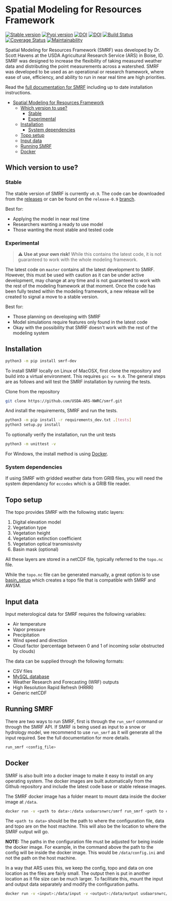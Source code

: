 # Spatial Modeling for Resources Framework

[![Stable version](https://img.shields.io/badge/stable%20version-v0.9-blue)](https://img.shields.io/badge/stable%20version-v0.9-blue)
[![Pypi version](https://img.shields.io/pypi/v/smrf-dev)](https://img.shields.io/pypi/v/smrf-dev)
[![DOI](https://zenodo.org/badge/DOI/10.5281/zenodo.898158.svg)](https://doi.org/10.5281/zenodo.898158)
[![DOI](https://readthedocs.org/projects/smrf/badge/)](https://smrf.readthedocs.io)
[![Build Status](https://travis-ci.org/USDA-ARS-NWRC/smrf.svg?branch=master)](https://travis-ci.org/USDA-ARS-NWRC/smrf)
[![Coverage Status](https://coveralls.io/repos/github/USDA-ARS-NWRC/smrf/badge.svg?branch=master)](https://coveralls.io/github/USDA-ARS-NWRC/smrf?branch=master)
[![Maintainability](https://api.codeclimate.com/v1/badges/128437f4e928e99cace5/maintainability)](https://codeclimate.com/github/USDA-ARS-NWRC/smrf/maintainability)

Spatial Modeling for Resources Framework (SMRF) was developed by Dr. Scott Havens at the USDA Agricultural Research Service (ARS) in Boise, ID. SMRF was designed to increase the flexibility of taking measured weather data and distributing the point measurements across a watershed. SMRF was developed to be used as an operational or research framework, where ease of use, efficiency, and ability to run in near real time are high priorities.

Read the [full documentation for SMRF](https://smrf.readthedocs.io) including up to date installation instructions.

- [Spatial Modeling for Resources Framework](#spatial-modeling-for-resources-framework)
  - [Which version to use?](#which-version-to-use)
    - [Stable](#stable)
    - [Experimental](#experimental)
  - [Installation](#installation)
    - [System dependencies](#system-dependencies)
  - [Topo setup](#topo-setup)
  - [Input data](#input-data)
  - [Running SMRF](#running-smrf)
  - [Docker](#docker)

## Which version to use?

### Stable

The stable version of SMRF is currently `v0.9`. The code can be downloaded from the [releases](https://github.com/USDA-ARS-NWRC/smrf/releases) or can be found on the `release-0.9` [branch](https://github.com/USDA-ARS-NWRC/smrf/tree/release-0.9).

Best for:

- Applying the model in near real time
- Researchers wanting a ready to use model
- Those wanting the most stable and tested code

### Experimental

> :warning: **Use at your own risk!** While this contains the latest code, it is not guaranteed to work with the whole modeling framework.

The latest code on `master` contains all the latest development to SMRF. However, this must be used with caution as it can be under active development, may change at any time and is not guaranteed to work with the rest of the modeling framework at that moment. Once the code has been fully tested within the modeling framework, a new release will be created to signal a move to a stable version.

Best for:

- Those planning on developing with SMRF
- Model simulations require features only found in the latest code
- Okay with the possibility that SMRF doesn't work with the rest of the modeling system

## Installation

```bash
python3 -m pip install smrf-dev
```

To install SMRF locally on Linux of MacOSX, first clone the repository and build into a virtual environment. This requires `gcc <= 9.0`. The general steps are as follows and will test the SMRF installation by running the tests.

Clone from the repository

```bash
git clone https://github.com/USDA-ARS-NWRC/smrf.git
```

And install the requirements, SMRF and run the tests.

```bash
python3 -m pip install -r requirements_dev.txt .[tests]
python3 setup.py install
```

To optionally verify the installation, run the unit tests

```bash
python3 -m unittest -v
```

For Windows, the install method is using [Docker](#Docker).

### System dependencies

If using SMRF with gridded weather data from GRIB files, you will need the system dependancy for `eccodes` which is a GRIB file reader.

## Topo setup

The topo provides SMRF with the following static layers:

1. Digital elevation model
2. Vegetation type
3. Vegetation height
4. Vegetation extinction coefficient
5. Vegetation optical transmissivity
6. Basin mask (optional)

All these layers are stored in a netCDF file, typically referred to the `topo.nc` file.

While the `topo.nc` file can be generated manually, a great option is to use [basin_setup](https://github.com/USDA-ARS-NWRC/basin_setup) which creates a topo file that is compatible with SMRF and AWSM.

## Input data

Input meterological data for SMRF requires the following variables:

- Air temperature
- Vapor pressure
- Precipitation
- Wind speed and direction
- Cloud factor (percentage between 0 and 1 of incoming solar obstructed by clouds)

The data can be supplied through the following formats:

- CSV files
- [MySQL database](https://github.com/USDA-ARS-NWRC/weather_database)
- Weather Research and Forecasting (WRF) outputs
- High Resolution Rapid Refresh (HRRR)
- Generic netCDF

## Running SMRF

There are two ways to run SMRF, first is through the `run_smrf` command or through the SMRF API. If SMRF is being used as input to a snow or hydrology model, we recommend to use `run_smrf` as it will generate all the input required. See the full documentation for more details.

```bash
run_smrf <config_file>
```

## Docker

SMRF is also built into a docker image to make it easy to install on any operating system. The docker images are built automatically from the Github repository and include the latest code base or stable release images.

The SMRF docker image has a folder meant to mount data inside the docker image at `/data`.

```bash
docker run -v <path to data>:/data usdaarsnwrc/smrf run_smrf <path to config>
```

The `<path to data>` should be the path to where the configuration file, data and topo are on the host machine. This will also be the location to where the SMRF output will go.

**NOTE:** The paths in the configuration file must be adjusted for being inside the docker image. For example, in the command above the path to the config will be inside the docker image. This would be `/data/config.ini` and not the path on the host machine.

In a way that ARS uses this, we keep the config, topo and data on one location as the files are fairly small. The output then is put in another location as it file size can be much larger. To facilitate this, mount the input and output data separately and modify the configuration paths.

```bash
docker run -v <input>:/data/input -v <output>:/data/output usdaarsnwrc/smrf run_smrf <path to config>
```
